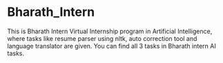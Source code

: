 # Bharath_Intern
This is Bharath Intern Virtual Internship program in Artificial Intelligence, where tasks like resume parser using nltk, auto correction tool and language translator are given. You can find all 3 tasks in Bharath intern AI tasks.

